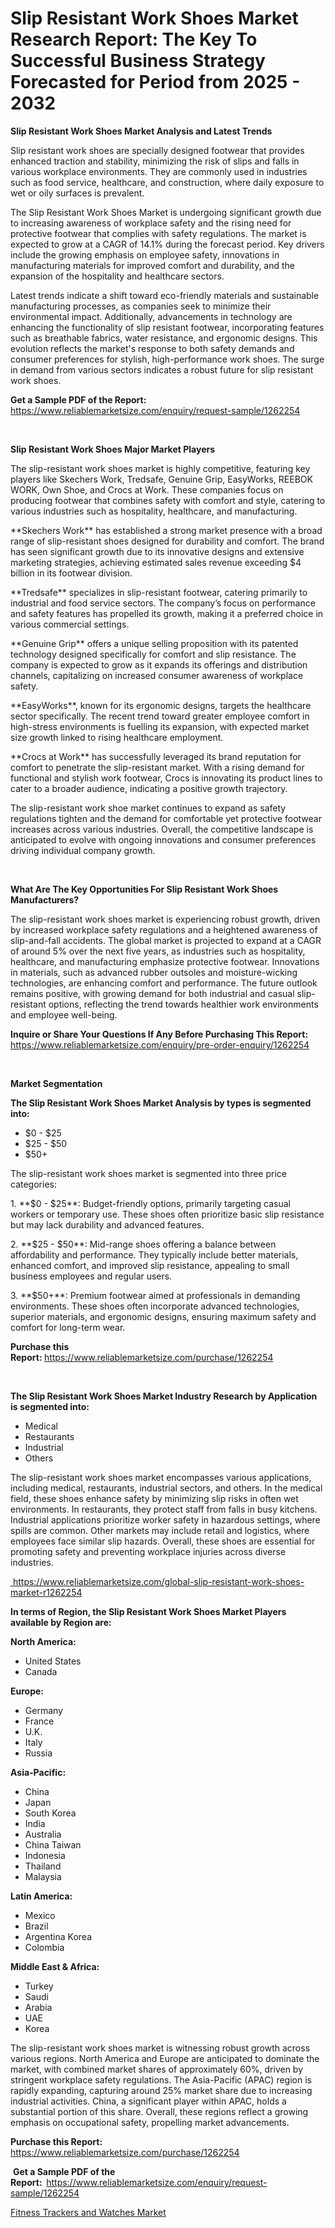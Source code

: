 <p><h1>Slip Resistant Work Shoes Market Research Report: The Key To Successful Business Strategy Forecasted for Period from 2025 - 2032</h1></p><p><strong>Slip Resistant Work Shoes Market Analysis and Latest Trends</strong></p>
<p><p>Slip resistant work shoes are specially designed footwear that provides enhanced traction and stability, minimizing the risk of slips and falls in various workplace environments. They are commonly used in industries such as food service, healthcare, and construction, where daily exposure to wet or oily surfaces is prevalent.</p><p>The Slip Resistant Work Shoes Market is undergoing significant growth due to increasing awareness of workplace safety and the rising need for protective footwear that complies with safety regulations. The market is expected to grow at a CAGR of 14.1% during the forecast period. Key drivers include the growing emphasis on employee safety, innovations in manufacturing materials for improved comfort and durability, and the expansion of the hospitality and healthcare sectors.</p><p>Latest trends indicate a shift toward eco-friendly materials and sustainable manufacturing processes, as companies seek to minimize their environmental impact. Additionally, advancements in technology are enhancing the functionality of slip resistant footwear, incorporating features such as breathable fabrics, water resistance, and ergonomic designs. This evolution reflects the market's response to both safety demands and consumer preferences for stylish, high-performance work shoes. The surge in demand from various sectors indicates a robust future for slip resistant work shoes.</p></p>
<p><strong>Get a Sample PDF of the Report:&nbsp;</strong> <a href="https://www.reliablemarketsize.com/enquiry/request-sample/1262254?utm_campaign=3254&utm_medium=2&utm_source=Github&utm_content=ia&utm_term=04042025&utm_id=slip-resistant-work-shoes">https://www.reliablemarketsize.com/enquiry/request-sample/1262254</a></p>
<p>&nbsp;</p>
<p><strong>Slip Resistant Work Shoes Major Market Players</strong></p>
<p><p>The slip-resistant work shoes market is highly competitive, featuring key players like Skechers Work, Tredsafe, Genuine Grip, EasyWorks, REEBOK WORK, Own Shoe, and Crocs at Work. These companies focus on producing footwear that combines safety with comfort and style, catering to various industries such as hospitality, healthcare, and manufacturing.</p><p>**Skechers Work** has established a strong market presence with a broad range of slip-resistant shoes designed for durability and comfort. The brand has seen significant growth due to its innovative designs and extensive marketing strategies, achieving estimated sales revenue exceeding $4 billion in its footwear division.</p><p>**Tredsafe** specializes in slip-resistant footwear, catering primarily to industrial and food service sectors. The company’s focus on performance and safety features has propelled its growth, making it a preferred choice in various commercial settings. </p><p>**Genuine Grip** offers a unique selling proposition with its patented technology designed specifically for comfort and slip resistance. The company is expected to grow as it expands its offerings and distribution channels, capitalizing on increased consumer awareness of workplace safety.</p><p>**EasyWorks**, known for its ergonomic designs, targets the healthcare sector specifically. The recent trend toward greater employee comfort in high-stress environments is fuelling its expansion, with expected market size growth linked to rising healthcare employment.</p><p>**Crocs at Work** has successfully leveraged its brand reputation for comfort to penetrate the slip-resistant market. With a rising demand for functional and stylish work footwear, Crocs is innovating its product lines to cater to a broader audience, indicating a positive growth trajectory.</p><p>The slip-resistant work shoe market continues to expand as safety regulations tighten and the demand for comfortable yet protective footwear increases across various industries. Overall, the competitive landscape is anticipated to evolve with ongoing innovations and consumer preferences driving individual company growth.</p></p>
<p>&nbsp;</p>
<p><strong>What Are The Key Opportunities For Slip Resistant Work Shoes Manufacturers?</strong></p>
<p><p>The slip-resistant work shoes market is experiencing robust growth, driven by increased workplace safety regulations and a heightened awareness of slip-and-fall accidents. The global market is projected to expand at a CAGR of around 5% over the next five years, as industries such as hospitality, healthcare, and manufacturing emphasize protective footwear. Innovations in materials, such as advanced rubber outsoles and moisture-wicking technologies, are enhancing comfort and performance. The future outlook remains positive, with growing demand for both industrial and casual slip-resistant options, reflecting the trend towards healthier work environments and employee well-being.</p></p>
<p><strong>Inquire or Share Your Questions If Any Before Purchasing This Report:</strong> <a href="https://www.reliablemarketsize.com/enquiry/pre-order-enquiry/1262254?utm_campaign=3254&utm_medium=2&utm_source=Github&utm_content=ia&utm_term=04042025&utm_id=slip-resistant-work-shoes">https://www.reliablemarketsize.com/enquiry/pre-order-enquiry/1262254</a></p>
<p>&nbsp;</p>
<p><strong>Market Segmentation</strong></p>
<p><strong>The Slip Resistant Work Shoes Market Analysis by types is segmented into:</strong></p>
<p><ul><li>$0 - $25</li><li>$25 - $50</li><li>$50+</li></ul></p>
<p><p>The slip-resistant work shoes market is segmented into three price categories: </p><p>1. **$0 - $25**: Budget-friendly options, primarily targeting casual workers or temporary use. These shoes often prioritize basic slip resistance but may lack durability and advanced features. </p><p>2. **$25 - $50**: Mid-range shoes offering a balance between affordability and performance. They typically include better materials, enhanced comfort, and improved slip resistance, appealing to small business employees and regular users. </p><p>3. **$50+**: Premium footwear aimed at professionals in demanding environments. These shoes often incorporate advanced technologies, superior materials, and ergonomic designs, ensuring maximum safety and comfort for long-term wear.</p></p>
<p><strong>Purchase this Report:&nbsp;</strong><a href="https://www.reliablemarketsize.com/purchase/1262254?utm_campaign=3254&utm_medium=2&utm_source=Github&utm_content=ia&utm_term=04042025&utm_id=slip-resistant-work-shoes">https://www.reliablemarketsize.com/purchase/1262254</a></p>
<p>&nbsp;</p>
<p><strong>The Slip Resistant Work Shoes Market Industry Research by Application is segmented into:</strong></p>
<p><ul><li>Medical</li><li>Restaurants</li><li>Industrial</li><li>Others</li></ul></p>
<p><p>The slip-resistant work shoes market encompasses various applications, including medical, restaurants, industrial sectors, and others. In the medical field, these shoes enhance safety by minimizing slip risks in often wet environments. In restaurants, they protect staff from falls in busy kitchens. Industrial applications prioritize worker safety in hazardous settings, where spills are common. Other markets may include retail and logistics, where employees face similar slip hazards. Overall, these shoes are essential for promoting safety and preventing workplace injuries across diverse industries.</p></p>
<p><a href="https://www.reliablemarketsize.com/global-slip-resistant-work-shoes-market-r1262254?utm_campaign=3254&utm_medium=2&utm_source=Github&utm_content=ia&utm_term=04042025&utm_id=slip-resistant-work-shoes">&nbsp;https://www.reliablemarketsize.com/global-slip-resistant-work-shoes-market-r1262254</a></p>
<p><strong>In terms of Region, the Slip Resistant Work Shoes Market Players available by Region are:</strong></p>
<p>
    <p> <strong> North America: </strong>
        <ul>
            <li>United States</li>
            <li>Canada</li>
        </ul>
        </p> 
    <p> <strong> Europe: </strong>
        <ul>
            <li>Germany</li>
            <li>France</li>
            <li>U.K.</li>
            <li>Italy</li>
            <li>Russia</li>
        </ul>
        </p> 
    <p> <strong> Asia-Pacific: </strong>
        <ul>
            <li>China</li>
            <li>Japan</li>
            <li>South Korea</li>
            <li>India</li>
            <li>Australia</li>
            <li>China Taiwan</li>
            <li>Indonesia</li>
            <li>Thailand</li>
            <li>Malaysia</li>
        </ul>
        </p> 
    <p> <strong> Latin America: </strong>
        <ul>
            <li>Mexico</li>
            <li>Brazil</li>
            <li>Argentina Korea</li>
            <li>Colombia</li>
        </ul>
        </p> 
    <p> <strong> Middle East & Africa: </strong>
        <ul>
            <li>Turkey</li>
            <li>Saudi</li>
            <li>Arabia</li>
            <li>UAE</li>
            <li>Korea</li>
        </ul>
    </p>
    </p>
<p><p>The slip-resistant work shoes market is witnessing robust growth across various regions. North America and Europe are anticipated to dominate the market, with combined market shares of approximately 60%, driven by stringent workplace safety regulations. The Asia-Pacific (APAC) region is rapidly expanding, capturing around 25% market share due to increasing industrial activities. China, a significant player within APAC, holds a substantial portion of this share. Overall, these regions reflect a growing emphasis on occupational safety, propelling market advancements.</p></p>
<p><strong>Purchase this Report: </strong><a href="https://www.reliablemarketsize.com/purchase/1262254?utm_campaign=3254&utm_medium=2&utm_source=Github&utm_content=ia&utm_term=04042025&utm_id=slip-resistant-work-shoes">https://www.reliablemarketsize.com/purchase/1262254</a></p>
<p>&nbsp;<strong>Get a Sample PDF of the Report:&nbsp;&nbsp;</strong><a href="https://www.reliablemarketsize.com/enquiry/request-sample/1262254?utm_campaign=3254&utm_medium=2&utm_source=Github&utm_content=ia&utm_term=04042025&utm_id=slip-resistant-work-shoes">https://www.reliablemarketsize.com/enquiry/request-sample/1262254</a></p>
<p><strong></strong></p>
<p><p><a href="https://github.com/ziwersekos/Market-Research-Report-List-1/blob/main/fitness-trackers-and-watches-market.md?utm_campaign=3254&utm_medium=2&utm_source=Github&utm_content=ia&utm_term=04042025&utm_id=slip-resistant-work-shoes">Fitness Trackers and Watches Market</a></p></p>